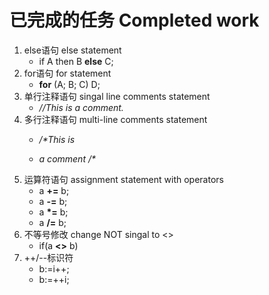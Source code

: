 # 已完成的任务 Completed work

1. else语句 else statement
    - if A then B **else** C;
2. for语句 for statement
    - **for** (A; B; C) D;
3. 单行注释语句 singal line comments statement
    - *//This is a comment.*
4. 多行注释语句 multi-line comments statement
    - */\*This is*

    - *a comment /\**
5. 运算符语句 assignment statement with operators
    - a **+=** b;
    - a **-=** b;
    - a **\*=** b;
    - a **/=** b;
6. 不等号修改 change NOT singal to <>
    - if(a **<>** b)
7. ++/--标识符
    - b:=i++;
    - b:=++i;

